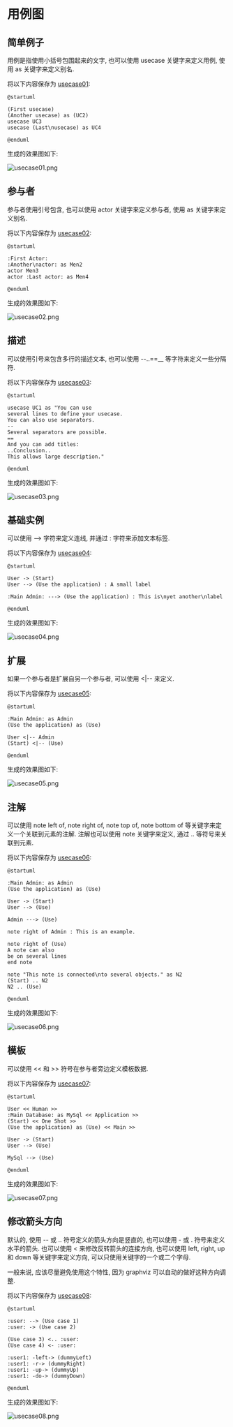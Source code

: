 # 用例图 #

## 简单例子 ##

用例是指使用小括号包围起来的文字, 也可以使用 usecase 关键字来定义用例, 使用 as 关键字来定义别名.

将以下内容保存为 [usecase01](https://github.com/lsytj0413/learn-note/blob/master/draw/plantuml/usecase/usecase01.pum):

```
@startuml

(First usecase)
(Another usecase) as (UC2)
usecase UC3
usecase (Last\nusecase) as UC4

@enduml
```

生成的效果图如下:

![usecase01.png](https://github.com/lsytj0413/learn-note/blob/master/draw/plantuml/usecase/usecase01.png)

## 参与者 ##

参与者使用引号包含, 也可以使用 actor 关键字来定义参与者, 使用 as 关键字来定义别名.

将以下内容保存为 [usecase02](https://github.com/lsytj0413/learn-note/blob/master/draw/plantuml/usecase/usecase02.pum):

```
@startuml

:First Actor:
:Another\nactor: as Men2
actor Men3
actor :Last actor: as Men4

@enduml
```

生成的效果图如下:

![usecase02.png](https://github.com/lsytj0413/learn-note/blob/master/draw/plantuml/usecase/usecase02.png)

## 描述 ##

可以使用引号来包含多行的描述文本, 也可以使用 --..==__ 等字符来定义一些分隔符.

将以下内容保存为 [usecase03](https://github.com/lsytj0413/learn-note/blob/master/draw/plantuml/usecase/usecase03.pum):

```
@startuml

usecase UC1 as "You can use
several lines to define your usecase.
You can also use separators.
--
Several separators are possible.
==
And you can add titles:
..Conclusion..
This allows large description."

@enduml
```

生成的效果图如下:

![usecase03.png](https://github.com/lsytj0413/learn-note/blob/master/draw/plantuml/usecase/usecase03.png)

## 基础实例 ##

可以使用 --> 字符来定义连线, 并通过 : 字符来添加文本标签.

将以下内容保存为 [usecase04](https://github.com/lsytj0413/learn-note/blob/master/draw/plantuml/usecase/usecase04.pum):

```
@startuml

User -> (Start)
User --> (Use the application) : A small label

:Main Admin: ---> (Use the application) : This is\nyet another\nlabel

@enduml
```

生成的效果图如下:

![usecase04.png](https://github.com/lsytj0413/learn-note/blob/master/draw/plantuml/usecase/usecase04.png)

## 扩展 ##

如果一个参与者是扩展自另一个参与者, 可以使用 <|-- 来定义.

将以下内容保存为 [usecase05](https://github.com/lsytj0413/learn-note/blob/master/draw/plantuml/usecase/usecase05.pum):

```
@startuml

:Main Admin: as Admin
(Use the application) as (Use)

User <|-- Admin
(Start) <|-- (Use)

@enduml
```

生成的效果图如下:

![usecase05.png](https://github.com/lsytj0413/learn-note/blob/master/draw/plantuml/usecase/usecase05.png)

## 注解 ##

可以使用 note left of, note right of, note top of, note bottom of 等关键字来定义一个关联到元素的注解.
注解也可以使用 note 关键字来定义, 通过 .. 等符号来关联到元素.

将以下内容保存为 [usecase06](https://github.com/lsytj0413/learn-note/blob/master/draw/plantuml/usecase/usecase06.pum):

```
@startuml

:Main Admin: as Admin
(Use the application) as (Use)

User -> (Start)
User --> (Use)

Admin ---> (Use)

note right of Admin : This is an example.

note right of (Use)
A note can also
be on several lines
end note

note "This note is connected\nto several objects." as N2
(Start) .. N2
N2 .. (Use)

@enduml
```

生成的效果图如下:

![usecase06.png](https://github.com/lsytj0413/learn-note/blob/master/draw/plantuml/usecase/usecase06.png)

## 模板 ##

可以使用 << 和 >> 符号在参与者旁边定义模板数据.

将以下内容保存为 [usecase07](https://github.com/lsytj0413/learn-note/blob/master/draw/plantuml/usecase/usecase07.pum):

```
@startuml

User << Human >>
:Main Database: as MySql << Application >>
(Start) << One Shot >>
(Use the application) as (Use) << Main >>

User -> (Start)
User --> (Use)

MySql --> (Use)

@enduml
```

生成的效果图如下:

![usecase07.png](https://github.com/lsytj0413/learn-note/blob/master/draw/plantuml/usecase/usecase07.png)

## 修改箭头方向 ##

默认的, 使用 -- 或 .. 符号定义的箭头方向是竖直的, 也可以使用 - 或 . 符号来定义水平的箭头. 也可以使用 < 来修改反转箭头的连接方向, 也可以使用 left, right, up 和 down 等关键字来定义方向, 可以只使用关键字的一个或二个字母.

一般来说, 应该尽量避免使用这个特性, 因为 graphviz 可以自动的做好这种方向调整.


将以下内容保存为 [usecase08](https://github.com/lsytj0413/learn-note/blob/master/draw/plantuml/usecase/usecase08.pum):

```
@startuml

:user: --> (Use case 1)
:user: -> (Use case 2)

(Use case 3) <.. :user:
(Use case 4) <- :user:

:user1: -left-> (dummyLeft)
:user1: -r-> (dummyRight)
:user1: -up-> (dummyUp)
:user1: -do-> (dummyDown)

@enduml
```

生成的效果图如下:

![usecase08.png](https://github.com/lsytj0413/learn-note/blob/master/draw/plantuml/usecase/usecase08.png)

